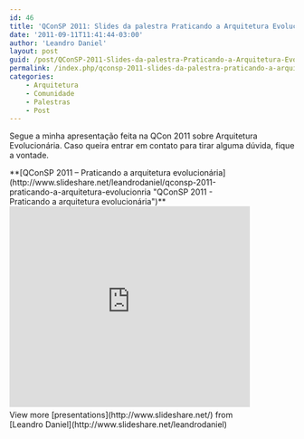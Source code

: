 ```yaml
---
id: 46
title: 'QConSP 2011: Slides da palestra Praticando a Arquitetura Evolucionária'
date: '2011-09-11T11:41:44-03:00'
author: 'Leandro Daniel'
layout: post
guid: /post/QConSP-2011-Slides-da-palestra-Praticando-a-Arquitetura-Evolucionaria.aspx
permalink: /index.php/qconsp-2011-slides-da-palestra-praticando-a-arquitetura-evolucionaria/
categories:
    - Arquitetura
    - Comunidade
    - Palestras
    - Post
---
```


Segue a minha apresentação feita na QCon 2011 sobre Arquitetura Evolucionária. Caso queira entrar em contato para tirar alguma dúvida, fique a vontade.

<div id="__ss_9208472" style="width: 425px">**[QConSP 2011 – Praticando a arquitetura evolucionária](http://www.slideshare.net/leandrodaniel/qconsp-2011-praticando-a-arquitetura-evolucionria "QConSP 2011 - Praticando a arquitetura evolucionária")** <iframe frameborder="0" height="355" loading="lazy" marginheight="0" marginwidth="0" scrolling="no" src="http://www.slideshare.net/slideshow/embed_code/9208472" width="425"></iframe><div style="padding-bottom: 12px; padding-left: 0px; padding-right: 0px; padding-top: 5px">View more [presentations](http://www.slideshare.net/) from [Leandro Daniel](http://www.slideshare.net/leandrodaniel) </div></div>